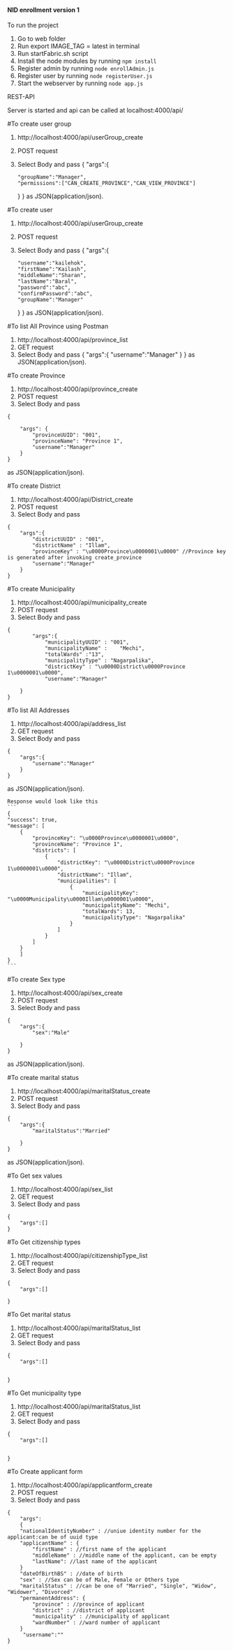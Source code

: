 #### NID enrollment version 1

To run the project 
1. Go to web folder
2. Run export IMAGE_TAG = latest in terminal
3. Run startFabric.sh script
4. Install the node modules by running `npm install`
5. Register admin by running `node enrollAdmin.js`
6. Register user by running `node registerUser.js`
7. Start the webserver by running `node app.js`

REST-API

Server is started and api can be called at localhost:4000/api/<function>



#To create user group
1.  http://localhost:4000/api/userGroup_create
2.  POST request
3.  Select Body and pass 
{
	"args":{

        
        "groupName":"Manager",
        "permissions":["CAN_CREATE_PROVINCE","CAN_VIEW_PROVINCE"]
        
    }
}
as JSON(application/json).

#To create user 
1.  http://localhost:4000/api/userGroup_create
2.  POST request
3.  Select Body and pass 
{
	"args":{

        
        "username":"kailehok",
        "firstName":"Kailash",
        "middleName":"Sharan",
        "lastName":"Baral",
        "password":"abc",
        "confirmPassword":"abc",
        "groupName":"Manager"
        
    }
}
as JSON(application/json).  

#To list All Province using Postman
1.  http://localhost:4000/api/province_list
2.  GET request
3.  Select Body and pass 
{
	"args":{
        "username":"Manager"
    }
}
as JSON(application/json).


#To create Province

1.  http://localhost:4000/api/province_create
2.  POST request
3.  Select Body and pass 
```
{
    
    "args": {
        "provinceUUID": "001",
        "provinceName": "Province 1",
        "username":"Manager"
    }
}
```
as JSON(application/json).


#To create District

1.  http://localhost:4000/api/District_create
2.  POST request
3.  Select Body and pass 
```
{ 
	"args":{	
		"districtUUID" : "001",
        "districtName" : "Illam",
        "provinceKey" : "\u0000Province\u0000001\u0000" //Province key is generated after invoking create_province
        "username":"Manager"
	}
}
```

#To create Municipality

1.  http://localhost:4000/api/municipality_create
2.  POST request
3.  Select Body and pass 
```
{ 
		"args":{	
		    "municipalityUUID" : "001",
            "municipalityName" :    "Mechi",
            "totalWards" :"13",
            "municipalityType" : "Nagarpalika",
            "districtKey" : "\u0000District\u0000Province 1\u0000001\u0000",
            "username":"Manager"

	}
}
```


#To list All Addresses
1.  http://localhost:4000/api/address_list
2.  GET request
3.  Select Body and pass 
```
{
	"args":{
        "username":"Manager"
    }
}
```
as JSON(application/json).

    Response would look like this
    ```
    {
    "success": true,
    "message": [
        {
            "provinceKey": "\u0000Province\u0000001\u0000",
            "provinceName": "Province 1",
            "districts": [
                {
                    "districtKey": "\u0000District\u0000Province 1\u0000001\u0000",
                    "districtName": "Illam",
                    "municipalities": [
                        {
                            "municipalityKey": "\u0000Municipality\u0000Illam\u0000001\u0000",
                            "municipalityName": "Mechi",
                            "totalWards": 13,
                            "municipalityType": "Nagarpalika"
                        }
                    ]
                }
            ]
        }
        ]
    }
    ```


#To create Sex type 
1.  http://localhost:4000/api/sex_create
2.  POST request
3.  Select Body and pass 
```
{
	"args":{
        "sex":"Male"
        
    }
}
```
as JSON(application/json).

#To create marital status  
1.  http://localhost:4000/api/maritalStatus_create
2.  POST request
3.  Select Body and pass 
```
{
	"args":{
		"maritalStatus":"Married"
      
	}
}
```
as JSON(application/json).

#To Get sex values
1.  http://localhost:4000/api/sex_list
2.  GET request
3.  Select Body and pass 
```
{
    "args":[]
}
```
#To Get citizenship types

1.  http://localhost:4000/api/citizenshipType_list
2.  GET request
3.  Select Body and pass 

```
{
    "args":[]
    
}
```
#To Get marital status
1.  http://localhost:4000/api/maritalStatus_list
2.  GET request
3.  Select Body and pass 
```
{
    "args":[]
        
    
}
```
#To Get municipality type
1.  http://localhost:4000/api/maritalStatus_list
2.  GET request
3.  Select Body and pass 
```
{
    "args":[]
     
    
}
```
#To Create applicant form
1.  http://localhost:4000/api/applicantform_create
2.  POST request
3.  Select Body and pass 
```
{
    "args":
    {
    "nationalIdentityNumber" : //uniue identity number for the applicant:can be of uuid type
	"applicantName" : {
        "firstName" : //first name of the applicant
        "middleName" : //middle name of the applicant, can be empty
        "lastName": //last name of the applicant
    }
	"dateOfBirthBS" : //date of birth
	"sex" : //Sex can be of Male, Female or Others type
    "maritalStatus" : //can be one of "Married", "Single", "Widow", "Widower", "Divorced"
	"permanentAddress": {
        "province" : //province of applicant
        "district" : //district of applicant
        "municipality" : //municipality of applicant
        "wardNumber" : //ward number of applicant
    }
     "username":""
}
```


